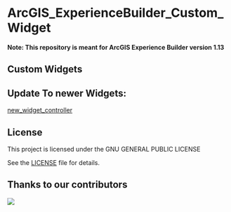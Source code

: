 # ArcGIS_ExperienceBuilder_Custom_Widget

**Note: This repository is meant for ArcGIS Experience Builder version 1.13**

## Custom Widgets

## Update To newer Widgets:

[new_widget_controller](new_widget_controller)

## License
This project is licensed under the GNU GENERAL PUBLIC LICENSE

See the [LICENSE](LICENSE) file for details.
## Thanks to our contributors

<a href="https://github.com/KPCOFGS/ArcGIS_ExperienceBuilder_Custom_Widget/graphs/contributors">
  <img src="https://contrib.rocks/image?repo=KPCOFGS/ArcGIS_ExperienceBuilder_Custom_Widget" />
</a>
